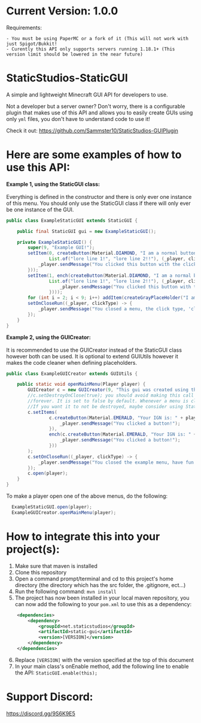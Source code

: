 # Current Version: 1.0.0
Requirements:

    - You must be using PaperMC or a fork of it (This will not work with just Spigot/Bukkit!
    - Curently this API only supports servers running 1.18.1+ (This version limit should be lowered in the near future)

# StaticStudios-StaticGUI
A simple and lightweight Minecraft GUI API for developers to use.

Not a developer but a server owner? Don't worry, there is a configurable plugin that makes use of this API and allows you to easily create GUIs using only `yml` files, you don't have to understand code to use it!

Check it out: https://github.com/Sammster10/StaticStudios-GUIPlugin

# Here are some examples of how to use this API:

<b>Example 1, using the StaticGUI class:</b><br><br>
Everything is defined in the constructor and there is only ever one instance of this menu.
You should only use the StaticGUI class if there will only ever be one instance of the GUI.
```java
public class ExampleStaticGUI extends StaticGUI {

    public final StaticGUI gui = new ExampleStaticGUI();

    private ExampleStaticGUI() {
        super(9, "Example GUI!");
        setItem(0, createButton(Material.DIAMOND, "I am a normal button",
                List.of("lore line 1!", "lore line 2!!"), (_player, clickType) -> {
            _player.sendMessage("You clicked this button with the click type: " + clickType.name());
        }));
        setItem(1, ench(createButton(Material.DIAMOND, "I am a normal button but I am enchanted!",
                List.of("lore line 1!", "lore line 2!!"), (_player, clickType) -> {
                    _player.sendMessage("You clicked this button with the click type: " + clickType.name());
                })));
        for (int i = 2; i < 9; i++) addItem(createGrayPlaceHolder("I am a placeholder"));
        setOnCloseRun((_player, clickType) -> {
            _player.sendMessage("You closed a menu, the click type, 'clickType' in this case, will always be null when an on close event is run");
        });
    }
}
```

<b>Example 2, using the GUICreator:</b><br><br>
It is recommended to use the GUICreator instead of the StaticGUI class however both can be used.
It is optional to extend GUIUtils however it makes the code cleaner when defining placeholders.
```java
public class ExampleGUICreator extends GUIUtils {

    public static void openMainMenu(Player player) {
        GUICreator c = new GUICreator(9, "This gui was created using the GUICreator class!");
        //c.setDestroyOnClose(true); you should avoid making this call (in most cases) as it will keep ths GUI in memory
        //forever. It is set to false by default. Whenever a menu is closed, it is destroyed (taken out of memory) by default.
        //If you want it to not be destroyed, maybe consider using StaticGUI (applicable in most cases)
        c.setItems(
                c.createButton(Material.EMERALD, "Your IGN is: " + player.getName(), List.of("I am lore!"), (_player, clickType) -> {
                    _player.sendMessage("You clicked a button!");
                }),
                ench(c.createButton(Material.EMERALD, "Your IGN is: " + player.getName(), List.of("I am an enchanted button!"), (_player, clickType) -> {
                    _player.sendMessage("You clicked a button!");
                }))
        );
        c.setOnCloseRun((_player, clickType) -> {
            _player.sendMessage("You closed the example menu, have fun making your own!");
        });
        c.open(player);
    }
}
```


To make a player open one of the above menus, do the following:
```java
  ExampleStaticGUI.open(player);
  ExampleGUICreator.openMainMenu(player);
```

# How to integrate this into your project(s):
1. Make sure that maven is installed
2. Clone this repository
3. Open a command prompt/terminal and cd to this project's home directory (the directory which has the src folder, the .gitignore, ect...)
4. Run the following command: `mvn install`
5. The project has now been installed in your local maven repository, you can now add the following to your `pom.xml` to use this as a dependency:
```xml
    <dependencies>
        <dependency>
            <groupId>net.staticstudios</groupId>
            <artifactId>static-gui</artifactId>
            <version>[VERSION]</version>
        </dependency>
    </dependencies>
```
6. Replace `[VERSION]` with the version specified at the top of this document
7. In your main class's onEnable method, add the following line to enable the API: `StaticGUI.enable(this);`

# Support Discord:
https://discord.gg/9S6K9E5
